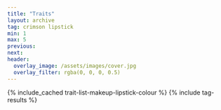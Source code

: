 ```yaml
---
title: "Traits"
layout: archive
tag: crimson lipstick
min: 1
max: 5
previous:
next:
header:
  overlay_image: /assets/images/cover.jpg
  overlay_filter: rgba(0, 0, 0, 0.5)
---
```

{% include_cached trait-list-makeup-lipstick-colour %}
{% include tag-results %}
